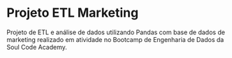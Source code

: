 # Projeto ETL Marketing
Projeto de ETL e análise de dados utilizando Pandas com base de dados de marketing realizado em atividade no Bootcamp de Engenharia de Dados da Soul Code Academy.
